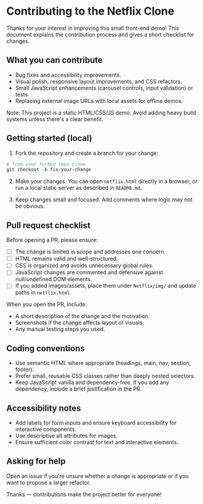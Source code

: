 # Contributing to the Netflix Clone

Thanks for your interest in improving this small front-end demo! This document explains the contribution process and gives a short checklist for changes.

## What you can contribute

- Bug fixes and accessibility improvements.
- Visual polish, responsive layout improvements, and CSS refactors.
- Small JavaScript enhancements (carousel controls, input validation) or tests.
- Replacing external image URLs with local assets for offline demos.

Note: This project is a static HTML/CSS/JS demo. Avoid adding heavy build systems unless there's a clear benefit.

## Getting started (local)

1. Fork the repository and create a branch for your change:

```powershell
# from your forked repo clone
git checkout -b fix/your-change
```

2. Make your changes. You can open `netflix.html` directly in a browser, or run a local static server as described in `README.md`.

3. Keep changes small and focused. Add comments where logic may not be obvious.

## Pull request checklist

Before opening a PR, please ensure:

- [ ] The change is limited in scope and addresses one concern.
- [ ] HTML remains valid and well-structured.
- [ ] CSS is organized and avoids unnecessary global rules.
- [ ] JavaScript changes are commented and defensive against null/undefined DOM elements.
- [ ] If you added images/assets, place them under `Netflix/img/` and update paths in `netflix.html`.

When you open the PR, include:

- A short description of the change and the motivation.
- Screenshots if the change affects layout or visuals.
- Any manual testing steps you used.

## Coding conventions

- Use semantic HTML where appropriate (headings, main, nav, section, footer).
- Prefer small, reusable CSS classes rather than deeply nested selectors.
- Keep JavaScript vanilla and dependency-free. If you add any dependency, include a brief justification in the PR.

## Accessibility notes

- Add labels for form inputs and ensure keyboard accessibility for interactive components.
- Use descriptive alt attributes for images.
- Ensure sufficient color contrast for text and interactive elements.

## Asking for help

Open an issue if you're unsure whether a change is appropriate or if you want to propose a larger refactor.

Thanks — contributions make the project better for everyone!
